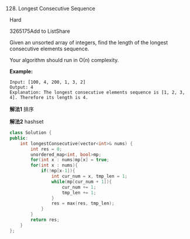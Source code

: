 128. Longest Consecutive Sequence

Hard

3265175Add to ListShare

Given an unsorted array of integers, find the length of the longest consecutive elements sequence.

Your algorithm should run in O(*n*) complexity.

**Example:**

```
Input: [100, 4, 200, 1, 3, 2]
Output: 4
Explanation: The longest consecutive elements sequence is [1, 2, 3, 4]. Therefore its length is 4.
```

**解法1**	排序

**解法2**	hashset

```c++
class Solution {
public:
    int longestConsecutive(vector<int>& nums) {
        int res = 0;
        unordered_map<int, bool>mp;
        for(int x : nums)mp[x] = true;
        for(int x : nums){
            if(!mp[x-1]){
                int cur_num = x, tmp_len = 1;
                while(mp[cur_num + 1]){
                    cur_num += 1;
                    tmp_len += 1;
                }
                res = max(res, tmp_len);
            }
        }
        return res;
    }
};
```

